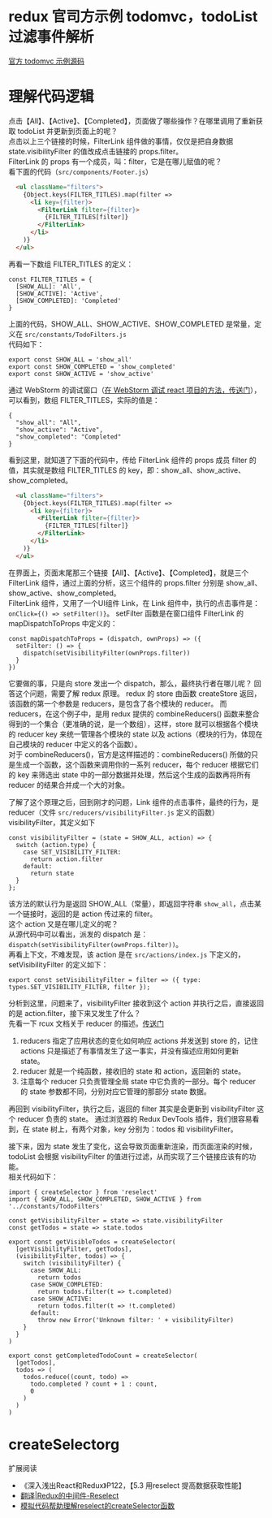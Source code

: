 # redux 官司方示例 todomvc，todoList 过滤事件解析
[官方 todomvc 示例源码](https://github.com/reduxjs/redux/tree/master/examples/todomvc)

# 理解代码逻辑
点击【All】、【Active】、【Completed】，页面做了哪些操作？在哪里调用了重新获取 todoList 并更新到页面上的呢？  
点击以上三个链接的时候，FilterLink 组件做的事情，仅仅是把自身数据 state.visibilityFilter 的值改成点击链接的 props.filter。  
FilterLink 的 props 有一个成员，叫：filter，它是在哪儿赋值的呢？  
看下面的代码（`src/components/Footer.js`）  
```html
  <ul className="filters">
    {Object.keys(FILTER_TITLES).map(filter =>
      <li key={filter}>
        <FilterLink filter={filter}>
          {FILTER_TITLES[filter]}
        </FilterLink>
      </li>
    )}
  </ul>
```

再看一下数组 FILTER_TITLES 的定义：
```
const FILTER_TITLES = {
  [SHOW_ALL]: 'All',
  [SHOW_ACTIVE]: 'Active',
  [SHOW_COMPLETED]: 'Completed'
}
```

上面的代码，SHOW_ALL、SHOW_ACTIVE、SHOW_COMPLETED 是常量，定义在 `src/constants/TodoFilters.js`  
代码如下：
```
export const SHOW_ALL = 'show_all'
export const SHOW_COMPLETED = 'show_completed'
export const SHOW_ACTIVE = 'show_active'
```

通过 WebStorm 的调试窗口（[在 WebStorm 调试 react 项目的方法，传送门](./JetBrainsIDESupport.md)），可以看到，数组 FILTER_TITLES，实际的值是：
```
{
  "show_all": "All",
  "show_active": "Active",
  "show_completed": "Completed"
}
```

看到这里，就知道了下面的代码中，传给 FilterLink 组件的 props 成员 filter 的值，其实就是数组 FILTER_TITLES 的 key，即：show_all、show_active、show_completed。
```html
  <ul className="filters">
    {Object.keys(FILTER_TITLES).map(filter =>
      <li key={filter}>
        <FilterLink filter={filter}>
          {FILTER_TITLES[filter]}
        </FilterLink>
      </li>
    )}
  </ul>
```

在界面上，页面末尾那三个链接【All】、【Active】、【Completed】，就是三个 FilterLink 组件，通过上面的分析，这三个组件的 props.filter 分别是 show_all、show_active、show_completed。  
FilterLink 组件，又用了一个UI组件 Link，在 Link 组件中，执行的点击事件是： `onClick={() => setFilter()}`。
setFilter 函数是在窗口组件 FilterLink 的 mapDispatchToProps 中定义的：
```
const mapDispatchToProps = (dispatch, ownProps) => ({
  setFilter: () => {
    dispatch(setVisibilityFilter(ownProps.filter))
  }
})
```

它要做的事，只是向 store 发出一个 dispatch，那么，最终执行者在哪儿呢？
回答这个问题，需要了解 redux 原理。
redux 的 store 由函数 createStore 返回，该函数的第一个参数是 reducers，是包含了各个模块的 reducer。
而 reducers，在这个例子中，是用 redux 提供的 combineReducers() 函数来整合得到的一个集合（更准确的说，是一个数组），这样，store 就可以根据各个模块的 reducer key 来统一管理各个模块的 state 以及 actions（模块的行为，体现在自己模块的 reducer 中定义的各个函数）。  
对于 combineReducers()，官方是这样描述的：combineReducers() 所做的只是生成一个函数，这个函数来调用你的一系列 reducer，每个 reducer 根据它们的 key 来筛选出 state 中的一部分数据并处理，然后这个生成的函数再将所有 reducer 的结果合并成一个大的对象。

了解了这个原理之后，回到刚才的问题，Link 组件的点击事件，最终的行为，是 reducer（文件 `src/reducers/visibilityFilter.js` 定义的函数） visibilityFilter，其定义如下
```
const visibilityFilter = (state = SHOW_ALL, action) => {
  switch (action.type) {
    case SET_VISIBILITY_FILTER:
      return action.filter
    default:
      return state
  }
};
```

该方法的默认行为是返回 SHOW_ALL（常量），即返回字符串 `show_all`，点击某一个链接时，返回的是 action 传过来的 filter。  
这个 action 又是在哪儿定义的呢？  
从源代码中可以看出，派发的 dispatch 是：`dispatch(setVisibilityFilter(ownProps.filter))`。  
再看上下文，不难发现，该 action 是在 `src/actions/index.js` 下定义的，setVisibilityFilter 的定义如下： 
```
export const setVisibilityFilter = filter => ({ type: types.SET_VISIBILITY_FILTER, filter });
```

分析到这里，问题来了，visibilityFilter 接收到这个 action 并执行之后，直接返回的是 action.filter，接下来又发生了什么？  
先看一下 rcux 文档关于 reducer 的描述。[传送门](https://cn.redux.js.org/docs/basics/Reducers.html)  
1. reducers 指定了应用状态的变化如何响应 actions 并发送到 store 的，记住 actions 只是描述了有事情发生了这一事实，并没有描述应用如何更新 state。
1. reducer 就是一个纯函数，接收旧的 state 和 action，返回新的 state。
1. 注意每个 reducer 只负责管理全局 state 中它负责的一部分。每个 reducer 的 state 参数都不同，分别对应它管理的那部分 state 数据。

再回到 visibilityFilter，执行之后，返回的 filter 其实是会更新到 visibilityFilter 这个 reducer 负责的 state。
通过浏览器的 Redux DevTools 插件，我们很容易看到，在 state 树上，有两个对象，key 分别为：todos 和 visibilityFilter。

接下来，因为 state 发生了变化，这会导致页面重新渲染，而页面渲染的时候，todoList 会根据 visibilityFilter 的值进行过滤，从而实现了三个链接应该有的功能。  
相关代码如下：
```
import { createSelector } from 'reselect'
import { SHOW_ALL, SHOW_COMPLETED, SHOW_ACTIVE } from '../constants/TodoFilters'

const getVisibilityFilter = state => state.visibilityFilter
const getTodos = state => state.todos

export const getVisibleTodos = createSelector(
  [getVisibilityFilter, getTodos],
  (visibilityFilter, todos) => {
    switch (visibilityFilter) {
      case SHOW_ALL:
        return todos
      case SHOW_COMPLETED:
        return todos.filter(t => t.completed)
      case SHOW_ACTIVE:
        return todos.filter(t => !t.completed)
      default:
        throw new Error('Unknown filter: ' + visibilityFilter)
    }
  }
)

export const getCompletedTodoCount = createSelector(
  [getTodos],
  todos => (
    todos.reduce((count, todo) =>
      todo.completed ? count + 1 : count,
      0
    )
  )
)
```

# createSelectorg
扩展阅读  
* 《深入浅出React和Redux》P122，【5.3 用reselect 提高数据获取性能】
* [翻译|Redux的中间件-Reselect](https://www.jianshu.com/p/6e38c66366cd)
* [模拟代码帮助理解reselect的createSelector函数](https://www.tangshuang.net/3839.html)
